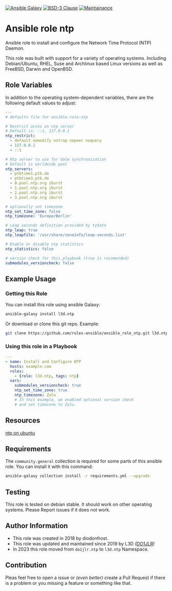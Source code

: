 [![Ansible Galaxy](https://ansible.l3d.space/svg/l3d.ntp.svg)](https://galaxy.ansible.com/ui/standalone/roles/l3d/ntp/)
[![BSD-3 Clause](https://ansible.l3d.space/svg/l3d.ntp_license.svg)](LICENSE)
[![Maintainance](https://ansible.l3d.space/svg/l3d.ntp_maintainance.svg)](https://ansible.l3d.space/#l3d.ntp)

 Ansible role ntp
======================

Ansible role to install and configure the Network Time Protocol (NTP) Daemon.

This role was built with support for a variety of operating systems. Including Debian/Ubuntu, RHEL, Suse and Archlinux based Linux versions as well as FreeBSD, Darwin and OpenBSD.

## Role Variables

In addition to the operating system-dependent variables, there are the following default values to adjust:

```yaml
---
# defaults file for ansible-role-ntp

# Restrict acces on ntp server
# Default is: ::1, 127.0.0.1
ntp_restrict:
  - default nomodify notrap nopeer noquery
  - 127.0.0.1
  - ::1

# Ntp server to use for date synchronization
# Default is worldwide pool
ntp_servers:
  - ptbtime1.ptb.de
  - ptbtime3.ptb.de
  - 0.pool.ntp.org iburst
  - 1.pool.ntp.org iburst
  - 2.pool.ntp.org iburst
  - 3.pool.ntp.org iburst

# optionally set timezone
ntp_set_time_zone: false
ntp_timezone: 'Europe/Berlin'

# Leap seconds definition provided by tzdata
ntp_leap: true
ntp_leapfile: '/usr/share/zoneinfo/leap-seconds.list'

# Enable or disable ntp statistics
ntp_statistics: false

# version check for this playbook (true is recomended)
submodules_versioncheck: false
```

## Example Usage

### Getting this Role
You can install this role using ansible Galaxy:
```bash
ansible-galaxy install l3d.ntp
```

Or download or clone this git repo. Example:
```bash
git clone https://github.com/roles-ansible/ansible_role_ntp.git l3d.ntp
```
### Using this role in a Playbook
```yml
---
- name: Install and Configure NTP
  hosts: example.com
  roles:
    - {role: l3d.ntp, tags: ntp}
  vars:
    submodules_versioncheck: true
    ntp_set_time_zone: true
    ntp_timezone: Zulu
    # In this example, we enabled optional version check
    # and set timezone to Zulu.
```


## Resources
[ntp on ubuntu](https://doc.ubuntu-fr.org/ntp)

## Requirements
The ``community.general`` collection is required for some parts of this ansible role.
You can install it with this command:
```bash
ansible-galaxy collection install -r requirements.yml --upgrade
```

## Testing
This role is tested on debian stable. It should work on other operating systems. Please Report issues if it does not work.

## Author Information

+ This role was created in 2018 by diodonfrost.
+ This role was updated and maintained since 2019 by L3D *([DO1JLR](https://github.com/do1jlr))*
+ In 2023 this role moved from ``do1jlr.ntp`` to ``l3d.ntp`` Namespace.

## Contribution
Pleas feel free to open a issue or *(even better)* create a Pull Request if there is a problem or you missing a feature or something like that.
